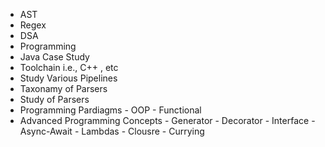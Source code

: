 - AST
- Regex
- DSA
- Programming
- Java Case Study
- Toolchain i.e., C++ , etc
- Study Various Pipelines
- Taxonamy of Parsers
- Study of Parsers
- Programming Pardiagms - OOP - Functional
- Advanced Programming Concepts - Generator - Decorator - Interface - Async-Await - Lambdas - Clousre - Currying
